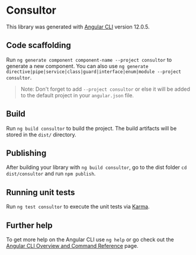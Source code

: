 # Consultor

This library was generated with [Angular CLI](https://github.com/angular/angular-cli) version 12.0.5.

## Code scaffolding

Run `ng generate component component-name --project consultor` to generate a new component. You can also use `ng generate directive|pipe|service|class|guard|interface|enum|module --project consultor`.
> Note: Don't forget to add `--project consultor` or else it will be added to the default project in your `angular.json` file. 

## Build

Run `ng build consultor` to build the project. The build artifacts will be stored in the `dist/` directory.

## Publishing

After building your library with `ng build consultor`, go to the dist folder `cd dist/consultor` and run `npm publish`.

## Running unit tests

Run `ng test consultor` to execute the unit tests via [Karma](https://karma-runner.github.io).

## Further help

To get more help on the Angular CLI use `ng help` or go check out the [Angular CLI Overview and Command Reference](https://angular.io/cli) page.
